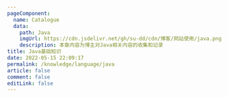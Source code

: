 ```yaml
---
pageComponent:
  name: Catalogue
  data:
    path: Java
    imgUrl: https://cdn.jsdelivr.net/gh/su-dd/cdn/博客/网站使用/java.png
    description: 本章内容为博主对Java相关内容的收集和记录
title: Java基础知识
date: 2022-05-15 22:09:17
permalink: /knowledge/language/java
article: false
comment: false
editLink: false
---
```


